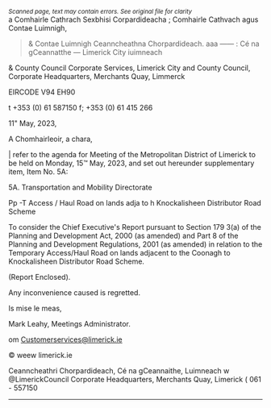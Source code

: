 *<small>Scanned page, text may contain errors. See original file for clarity</small>*  
a Comhairle Cathrach Sexbhisi Corpardideacha
; Comhairle Cathvach agus Contae Luimnigh,
> & Contae Luimnigh Ceanncheathna Chorpardideach.
aaa —— : Cé na gCeannatthe
— Limerick City iuimneach

& County Council
Corporate Services,
Limerick City and County Council,
Corporate Headquarters,
Merchants Quay,
Limmerck

EIRCODE V94 EH90

t +353 (0) 61 587150
f; +353 (0) 61 415 266

11" May, 2023,

A Chomhairleoir, a chara,

| refer to the agenda for Meeting of the Metropolitan District of Limerick to be held on
Monday, 15™ May, 2023, and set out hereunder supplementary item, Item No. 5A:

5A. Transportation and Mobility Directorate

Pp -T Access / Haul Road on lands adja to h
Knockalisheen Distributor Road Scheme

To consider the Chief Executive's Report pursuant to Section 179 3(a) of the Planning and
Development Act, 2000 (as amended) and Part 8 of the Planning and Development
Regulations, 2001 (as amended) in relation to the Temporary Access/Haul Road on lands
adjacent to the Coonagh to Knockalisheen Distributor Road Scheme.

(Report Enclosed).

Any inconvenience caused is regretted.

Is mise le meas,

Mark Leahy,
Meetings Administrator.

om Customerservices@limerick.ie

© weew limerick.ie

Ceanncheathri Chorpardideach, Cé na gCeannaithe, Luimneach w @LimerickCouncil
Corporate Headquarters, Merchants Quay, Limerick ( 061 - 557150

---
